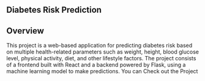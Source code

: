 Diabetes Risk Prediction 
---------------------------------
Overview 
-------------------------
This project is a web-based application for predicting diabetes risk based on multiple health-related parameters such as weight, height, blood glucose level, physical activity, diet, and other lifestyle factors. The project consists of a frontend built with React and a backend powered by Flask, using a machine learning model to make predictions.
You can Check out the Project 

